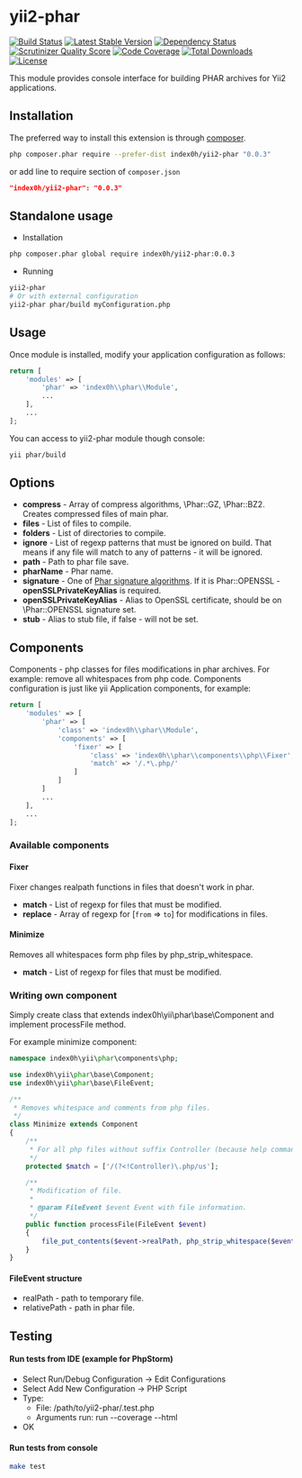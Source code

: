 yii2-phar
========

[![Build Status](https://travis-ci.org/index0h/yii2-phar.png?branch=master)](https://travis-ci.org/index0h/yii2-phar) [![Latest Stable Version](https://poser.pugx.org/index0h/yii2-phar/v/stable.png)](https://packagist.org/packages/index0h/yii2-phar) [![Dependency Status](https://gemnasium.com/index0h/yii2-phar.png)](https://gemnasium.com/index0h/yii2-phar) [![Scrutinizer Quality Score](https://scrutinizer-ci.com/g/index0h/yii2-phar/badges/quality-score.png?s=646499f8cfca4630130df1b879f36d4be735cb71)](https://scrutinizer-ci.com/g/index0h/yii2-phar/) [![Code Coverage](https://scrutinizer-ci.com/g/index0h/yii2-phar/badges/coverage.png?s=53d2290e629cdc0a7f65e67e8c979cec9f94cfa2)](https://scrutinizer-ci.com/g/index0h/yii2-phar/) [![Total Downloads](https://poser.pugx.org/index0h/yii2-phar/downloads.png)](https://packagist.org/packages/index0h/yii2-phar) [![License](https://poser.pugx.org/index0h/yii2-phar/license.png)](https://packagist.org/packages/index0h/yii2-phar)

This module provides console interface for building PHAR archives for Yii2 applications.

## Installation

The preferred way to install this extension is through [composer](http://getcomposer.org/download/).

```sh
php composer.phar require --prefer-dist index0h/yii2-phar "0.0.3"
```

or add line to require section of `composer.json`

```json
"index0h/yii2-phar": "0.0.3"
```

## Standalone usage

* Installation

```sh
php composer.phar global require index0h/yii2-phar:0.0.3
```

* Running

```sh
yii2-phar
# Or with external configuration
yii2-phar phar/build myConfiguration.php
```

## Usage

Once module is installed, modify your application configuration as follows:

```php
return [
    'modules' => [
        'phar' => 'index0h\\phar\\Module',
        ...
    ],
    ...
];
```

You can access to yii2-phar module though console:

```sh
yii phar/build
```

## Options

* **compress** - Array of compress algorithms, \Phar::GZ, \Phar::BZ2. Creates compressed files of main phar.
* **files** - List of files to compile.
* **folders** - List of directories to compile.
* **ignore** - List of regexp patterns that must be ignored on build. That means if any file will match to any of
    patterns - it will be ignored.
* **path** - Path to phar file save.
* **pharName** - Phar name.
* **signature** - One of [Phar signature algorithms](http://www.php.net/manual/en/phar.setsignaturealgorithm.php). If
    it is Phar::OPENSSL - **openSSLPrivateKeyAlias** is required.
* **openSSLPrivateKeyAlias** - Alias to OpenSSL certificate, should be on \Phar::OPENSSL signature set.
* **stub** - Alias to stub file, if false - will not be set.

## Components

Components - php classes for files modifications in phar archives. For example: remove all whitespaces from php code.
Components configuration is just like yii Application components, for example:

```php
return [
    'modules' => [
        'phar' => [
            'class' => 'index0h\\phar\\Module',
            'components' => [
                'fixer' => [
                    'class' => 'index0h\\phar\\components\\php\\Fixer',
                    'match' => '/.*\.php/'
                ]
            ]
        ]
        ...
    ],
    ...
];
```

### Available components

#### Fixer

Fixer changes realpath functions in files that doesn't work in phar.

* **match** - List of regexp for files that must be modified.
* **replace** - Array of regexp for [`from` => `to`] for modifications in files.

#### Minimize

Removes all whitespaces form php files by php_strip_whitespace.

* **match** - List of regexp for files that must be modified.

### Writing own component

Simply create class that extends index0h\yii\phar\base\Component and implement processFile method.

For example minimize component:

```php
namespace index0h\yii\phar\components\php;

use index0h\yii\phar\base\Component;
use index0h\yii\phar\base\FileEvent;

/**
 * Removes whitespace and comments from php files.
 */
class Minimize extends Component
{
    /**
     * For all php files without suffix Controller (because help command parses comments).
     */
    protected $match = ['/(?<!Controller)\.php/us'];

    /**
     * Modification of file.
     *
     * @param FileEvent $event Event with file information.
     */
    public function processFile(FileEvent $event)
    {
        file_put_contents($event->realPath, php_strip_whitespace($event->realPath));
    }
}
```

#### FileEvent structure

* realPath - path to temporary file.
* relativePath - path in phar file.

## Testing

#### Run tests from IDE (example for PhpStorm)

- Select Run/Debug Configuration -> Edit Configurations
- Select Add New Configuration -> PHP Script
- Type:
    * File: /path/to/yii2-phar/.test.php
    * Arguments run: run  --coverage --html
- OK

#### Run tests from console

```sh
make test
```
